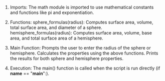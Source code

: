 1. Imports: The math module is imported to use mathematical constants and functions like pi and exponentiation.

2. Functions:
sphere_formulas(radius): Computes surface area, volume, total surface area, and diameter of a sphere.
hemisphere_formulas(radius): Computes surface area, volume, base area, and total surface area of a hemisphere.

3. Main Function:
Prompts the user to enter the radius of the sphere or hemisphere.
Calculates the properties using the above functions.
Prints the results for both sphere and hemisphere properties.

4. Execution:
The main() function is called when the script is run directly (if __name__ == "__main__":).
